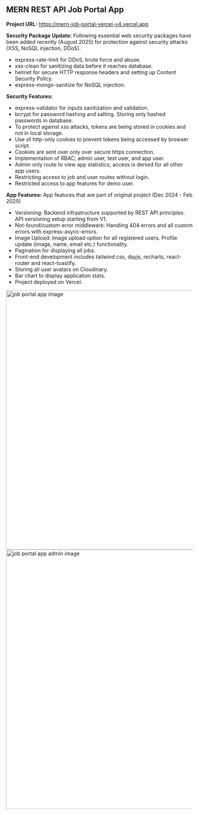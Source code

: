 ## MERN REST API Job Portal App


**Project URL:**
https://mern-job-portal-vercel-v4.vercel.app


**Security Package Update:**
Following essential web security packages have been added recently (August 2025) for protection against security attacks (XSS, NoSQL injection, DDoS). 

- express-rate-limit for DDoS, brute force and abuse. 
- xss-clean for sanitizing data before it reaches database.
- helmet for secure HTTP response headers and setting up Content Security Policy. 
- express-mongo-sanitize for NoSQL injection. 

**Security Features:**

- express-validator for inputs sanitization and validation. 
- bcrypt for password hashing and salting. Storing only hashed passwords in database. 
- To protect against xss attacks, tokens are being stored in cookies and not in local storage. 
- Use of http-only cookies to prevent tokens being accessed by browser script. 
- Cookies are sent over only over secure https connection. 
- Implementation of RBAC; admin user, test user, and app user.   
- Admin only route to view app statistics; access is denied for all other app users. 
- Restricting access to job and user routes without login.
- Restricted access to app features for demo user.


**App Features:**
App features that are part of original project (Dec 2024 - Feb 2025)

- Versioning: Backend infrastructure supported by REST API principles. API versioning setup starting from V1.
- Not-found/custom error middleware: Handling 404 errors and all custom errors with express-async-errors.
- Image Upload: Image upload option for all registered users. Profile update (image, name, email etc.) functionality.
- Pagination for displaying all jobs. 
- Front-end development includes tailwind css, dayjs, recharts, react-router and react-toastify.
- Storing all user avatars on Cloudinary.
- Bar chart to display application stats.
- Project deployed on Vercel. 


<a href='https://mern-job-portal-vercel-v4.vercel.app/' target='_blank'>
<img src='./public/app.jpg' width='700' alt='job portal app image'>
</a>

<a href='https://mern-job-portal-vercel-v4.vercel.app/' target='_blank'>
<img src='./public/app-admin.jpg' width='700' alt='job portal app admin image'>
</a>
